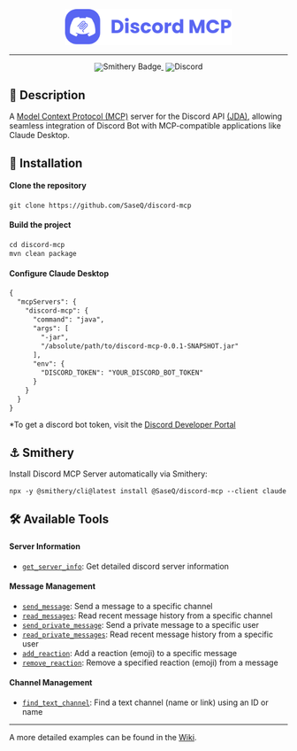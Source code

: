 <div align="center">
  <img src="assets/img/Discord_MCP_full_logo.svg" width="60%" alt="DeepSeek-V3" />
</div>
<hr>
<div align="center" style="line-height: 1;">
    <a href="https://smithery.ai/server/@SaseQ/discord-mcp" target="_blank" style="margin: 2px;">
        <img alt="Smithery Badge" src="https://camo.githubusercontent.com/ee5c6c6dc502821f4d57313b2885f7878af52be14142dd98526ea12aedf9b260/68747470733a2f2f736d6974686572792e61692f62616467652f40646d6f6e74676f6d65727934302f646565707365656b2d6d63702d736572766572" data-canonical-src="https://smithery.ai/server/@SaseQ/discord-mcp" style="display: inline-block; vertical-align: middle;"/>
    </a>
    <a href="https://discord.gg/5Uvxe5jteM" target="_blank" style="margin: 2px;">
        <img alt="Discord" src="https://img.shields.io/badge/Discord-SaseQcode-7289da?logo=discord&logoColor=white&color=7289da" style="display: inline-block; vertical-align: middle;"/>
    </a>
</div>


## 📖 Description

A [Model Context Protocol (MCP)](https://modelcontextprotocol.io/introduction) server for the Discord API [(JDA)](https://jda.wiki/), 
allowing seamless integration of Discord Bot with MCP-compatible applications like Claude Desktop.


## 🔬 Installation

#### Clone the repository
```
git clone https://github.com/SaseQ/discord-mcp
```

#### Build the project
```
cd discord-mcp
mvn clean package
```

#### Configure Claude Desktop
```
{
  "mcpServers": {
    "discord-mcp": {
      "command": "java",
      "args": [
        "-jar",
        "/absolute/path/to/discord-mcp-0.0.1-SNAPSHOT.jar"
      ],
      "env": {
        "DISCORD_TOKEN": "YOUR_DISCORD_BOT_TOKEN"
      }
    }
  }
}
```

*To get a discord bot token, visit the [Discord Developer Portal](https://discord.com/developers)


## ⚓ Smithery

Install Discord MCP Server automatically via Smithery:
```
npx -y @smithery/cli@latest install @SaseQ/discord-mcp --client claude
```


## 🛠️ Available Tools

#### Server Information
 - [`get_server_info`](): Get detailed discord server information

#### Message Management
 - [`send_message`](): Send a message to a specific channel
 - [`read_messages`](): Read recent message history from a specific channel
 - [`send_private_message`](): Send a private message to a specific user
 - [`read_private_messages`](): Read recent message history from a specific user
 - [`add_reaction`](): Add a reaction (emoji) to a specific message
 - [`remove_reaction`](): Remove a specified reaction (emoji) from a message

#### Channel Management
 - [`find_text_channel`](): Find a text channel (name or link) using an ID or name

<hr>

A more detailed examples can be found in the [Wiki](https://github.com/SaseQ/discord-mcp/wiki).
